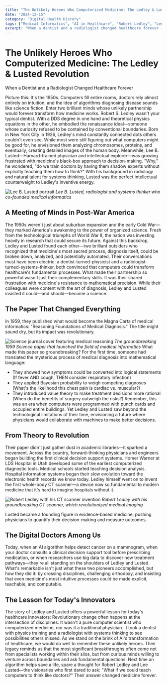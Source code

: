 ```yaml
---
title: "The Unlikely Heroes Who Computerized Medicine: The Ledley & Lusted Revolution"
date: "2024-12-15"
category: "Digital Health History"
tags: ["Medical Informatics", "AI in Healthcare", "Robert Ledley", "Lee Lusted", "Healthcare Innovation", "Digital Health Pioneers"]
excerpt: "When a dentist and a radiologist changed healthcare forever - the story of Robert Ledley and Lee Lusted, whose 1959 paper laid the foundation for modern medical computing and AI diagnosis."
---
```


# The Unlikely Heroes Who Computerized Medicine: The Ledley & Lusted Revolution
When a Dentist and a Radiologist Changed Healthcare Forever

Picture this: It's the 1950s. Computers fill entire rooms, doctors rely almost entirely on intuition, and the idea of algorithms diagnosing disease sounds like science fiction. Enter two brilliant minds whose unlikely partnership would forever transform how medicine works.
Robert S. Ledley wasn't your typical dentist. With a DDS degree in one hand and theoretical physics equations in the other, he embodied the renaissance ideal—someone whose curiosity refused to be contained by conventional boundaries. Born in New York City in 1926, Ledley's mind constantly connected dots others couldn't even see. While most were still figuring out what computers might be good for, he envisioned them analyzing chromosomes, proteins, and eventually, creating detailed images of the human body.
Meanwhile, Lee B. Lusted—Harvard-trained physician and intellectual explorer—was growing frustrated with medicine's black-box approach to decision-making. "Why," he wondered, "do we train doctors by having them shadow experts without explicitly teaching them how to think?" With his background in radiology and natural talent for systems thinking, Lusted was the perfect intellectual counterweight to Ledley's inventive energy.

![Lee B. Lusted portrait](/images/lee-lusted.png)
*Lee B. Lusted, radiologist and systems thinker who co-founded medical informatics*

## A Meeting of Minds in Post-War America



The 1950s weren't just about suburban expansion and the early Cold War—they marked America's awakening to the power of organized science. Fresh from the technological triumphs of World War II, the nation was investing heavily in research that could secure its future.
Against this backdrop, Ledley and Lusted found each other—two brilliant outsiders who recognized that medicine's most sacred process, diagnosis itself, could be broken down, analyzed, and potentially automated. Their conversations must have been electric: a dentist-turned-physicist and a radiologist-turned-systems-thinker, both convinced that computers could transform healthcare's fundamental processes.
What made their partnership so powerful wasn't just their complementary skills. It was their shared frustration with medicine's resistance to mathematical precision. While their colleagues were content with the art of diagnosis, Ledley and Lusted insisted it could—and should—become a science.

## The Paper That Changed Everything



In 1959, they published what would become the Magna Carta of medical informatics: "Reasoning Foundations of Medical Diagnosis." The title might sound dry, but its impact was revolutionary.

![Science journal cover featuring medical reasoning](/images/science-medical-reasoning.png)
*The groundbreaking 1959 Science paper that launched the field of medical informatics*
What made this paper so groundbreaking? For the first time, someone had translated the mysterious process of medical diagnosis into mathematical language:
- They showed how symptoms could be converted into logical statements (If fever AND cough, THEN consider respiratory infection)
- They applied Bayesian probability to weigh competing diagnoses (What's the likelihood this chest pain is cardiac vs. muscular?)
- They introduced value theory to make treatment decisions more rational (When do the benefits of surgery outweigh the risks?)
Remember, this was an era when computers were programmed with punch cards and occupied entire buildings. Yet Ledley and Lusted saw beyond the technological limitations of their time, envisioning a future where physicians would collaborate with machines to make better decisions.

## From Theory to Revolution



Their paper didn't just gather dust in academic libraries—it sparked a movement. Across the country, forward-thinking physicians and engineers began building the first clinical decision support systems. Homer Warner at LDS Hospital in Utah developed some of the earliest computerized diagnostic tools. Medical schools started teaching decision analysis. Hospital information systems began their slow evolution toward the electronic health records we know today.
Ledley himself went on to invent the first whole-body CT scanner—a device now so fundamental to modern medicine that it's hard to imagine hospitals without it.

![Robert Ledley with his CT scanner invention](/images/ledley-ct-scanner.png)
*Robert Ledley with his groundbreaking CT scanner, which revolutionized medical imaging*

Lusted became a founding figure in evidence-based medicine, pushing physicians to quantify their decision-making and measure outcomes.

## The Digital Doctors Among Us
Today, when an AI algorithm helps detect cancer on a mammogram, when your doctor consults a clinical decision support tool before prescribing medication, or when researchers use big data to discover new treatment pathways—they're all standing on the shoulders of Ledley and Lusted.
What's remarkable isn't just what these two pioneers accomplished, but how they did it: by crossing disciplines, challenging orthodoxy, and insisting that even medicine's most intuitive processes could be made explicit, teachable, and computable.

## The Lesson for Today's Innovators
The story of Ledley and Lusted offers a powerful lesson for today's healthcare innovators: Revolutionary change often happens at the intersection of disciplines. It wasn't a pure computer scientist who computerized medicine, nor was it a traditional physician. It took a dentist with physics training and a radiologist with systems thinking to see possibilities others missed.
As we stand on the brink of AI's transformation of healthcare, we would do well to remember these unlikely heroes. Their legacy reminds us that the most significant breakthroughs often come not from specialists working within their silos, but from curious minds willing to venture across boundaries and ask fundamental questions.
Next time an algorithm helps save a life, spare a thought for Robert Ledley and Lee Lusted—the visionaries who first dared to ask: "What if we could teach computers to think like doctors?" Their answer changed medicine forever.